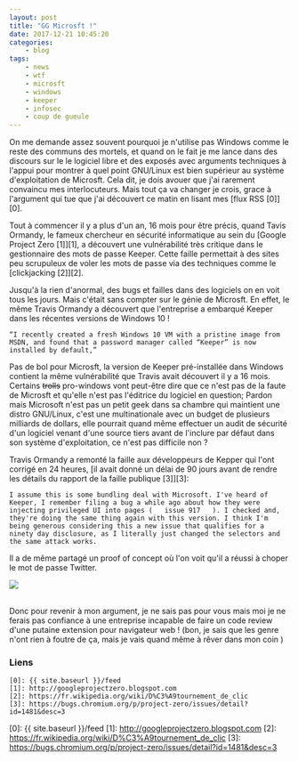 ```yaml
---
layout: post
title: "GG Microsft !"
date: 2017-12-21 10:45:20
categories:
    - blog
tags:
    - news
    - wtf
    - microsft
    - windows
    - keeper
    - infosec
    - coup de gueule
---
```


On me demande assez souvent pourquoi je n'utilise pas Windows comme le reste des communs des mortels, et quand on le fait je me lance dans des discours sur le le logiciel libre et des exposés avec arguments techniques à l'appui pour montrer à quel point GNU/Linux est bien supérieur au système d'exploitation de Microsft. Cela dit, je dois avouer que j'ai rarement convaincu mes interlocuteurs. Mais tout ça va changer je crois, grace à l'argument qui tue que j'ai découvert ce matin en lisant mes [flux RSS \[0\]][0].

Tout à commencer il y a plus d'un an, 16 mois pour être précis, quand Tavis Ormandy, le fameux chercheur en sécurité informatique au sein du [Google Project Zero \[1\]][1], a découvert une vulnérabilité très critique dans le gestionnaire des mots de passe Keeper. Cette faille permettait à des sites peu scrupuleux de voler les mots de passe via des techniques comme le [clickjacking \[2\]][2].

Jusqu'à la rien d'anormal, des bugs et failles dans des logiciels on en voit tous les jours. Mais c'était sans compter sur le génie de Microsft. En effet, le même Travis Ormandy a découvert que l'entreprise a embarqué Keeper dans les récentes versions de Windows 10 !
~~~
“I recently created a fresh Windows 10 VM with a pristine image from MSDN, and found that a password manager called “Keeper” is now installed by default,”
~~~

Pas de bol pour Microsft, la version de Keeper pré-installée dans Windows contient la même vulnérabilité que Travis avait découvert il y a 16 mois. Certains ~~trolls~~ pro-windows vont peut-être dire que ce n'est pas de la faute de Microsft et qu'elle n'est pas l'éditrice du logiciel en question; Pardon mais Microsoft n'est pas un petit geek dans sa chambre qui maintient une distro GNU/Linux, c'est une multinationale avec un budget de plusieurs milliards de dollars, elle pourrait quand même effectuer un audit de sécurité d'un logiciel venant d'une source tiers avant de l'inclure par défaut dans son système d'exploitation, ce n'est pas difficile non ? 

Travis Ormandy a remonté la faille aux développeurs de Kepper qui l'ont corrigé en 24 heures, [il avait donné un délai de 90 jours avant de rendre les détails du rapport de la faille publique \[3\]][3]:
~~~
I assume this is some bundling deal with Microsoft. I've heard of Keeper, I remember filing a bug a while ago about how they were injecting privileged UI into pages (   issue 917   ). I checked and, they're doing the same thing again with this version. I think I'm being generous considering this a new issue that qualifies for a ninety day disclosure, as I literally just changed the selectors and the same attack works.
~~~

Il a de même partagé un proof of concept où l'on voit qu'il a réussi à choper le mot de passe Twitter.

<div>
	<img src="{{ site.baseurl }}/images/posts/2017/windows_keeper.png style="width:75%;" />
</div>
<br />

Donc pour revenir à mon argument, je ne sais pas pour vous  mais moi je ne ferais pas confiance à une entreprise incapable de faire un code review d'une putaine extension pour navigateur web ! (bon, je sais que les genre n'ont rien à foutre de ça, mais je vais quand même à rêver dans mon coin )


### Liens
~~~
[0]: {{ site.baseurl }}/feed
[1]: http://googleprojectzero.blogspot.com
[2]: https://fr.wikipedia.org/wiki/D%C3%A9tournement_de_clic
[3]: https://bugs.chromium.org/p/project-zero/issues/detail?id=1481&desc=3
~~~
[0]: {{ site.baseurl }}/feed
[1]: http://googleprojectzero.blogspot.com
[2]: https://fr.wikipedia.org/wiki/D%C3%A9tournement_de_clic
[3]: https://bugs.chromium.org/p/project-zero/issues/detail?id=1481&desc=3

